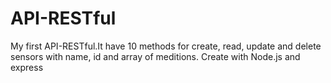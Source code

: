 # API-RESTful
My first API-RESTful.It have 10 methods for create, read, update and delete sensors with name, id and array of meditions.
Create with Node.js and express
